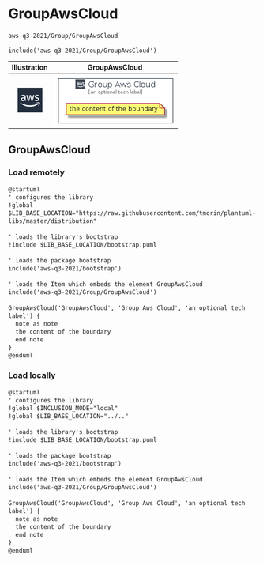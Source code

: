# GroupAwsCloud


```text
aws-q3-2021/Group/GroupAwsCloud
```

```text
include('aws-q3-2021/Group/GroupAwsCloud')
```



| Illustration | GroupAwsCloud |
| :---: | :---: |
| ![illustration for Illustration](../../aws-q3-2021/Resource/GroupIcons/AwsCloud.png) | ![illustration for GroupAwsCloud](../../aws-q3-2021/Group/GroupAwsCloud.Local.png) |




## GroupAwsCloud

### Load remotely
```plantuml
@startuml
' configures the library
!global $LIB_BASE_LOCATION="https://raw.githubusercontent.com/tmorin/plantuml-libs/master/distribution"

' loads the library's bootstrap
!include $LIB_BASE_LOCATION/bootstrap.puml

' loads the package bootstrap
include('aws-q3-2021/bootstrap')

' loads the Item which embeds the element GroupAwsCloud
include('aws-q3-2021/Group/GroupAwsCloud')

GroupAwsCloud('GroupAwsCloud', 'Group Aws Cloud', 'an optional tech label') {
  note as note
  the content of the boundary
  end note
}
@enduml
```

### Load locally
```plantuml
@startuml
' configures the library
!global $INCLUSION_MODE="local"
!global $LIB_BASE_LOCATION="../.."

' loads the library's bootstrap
!include $LIB_BASE_LOCATION/bootstrap.puml

' loads the package bootstrap
include('aws-q3-2021/bootstrap')

' loads the Item which embeds the element GroupAwsCloud
include('aws-q3-2021/Group/GroupAwsCloud')

GroupAwsCloud('GroupAwsCloud', 'Group Aws Cloud', 'an optional tech label') {
  note as note
  the content of the boundary
  end note
}
@enduml
```

